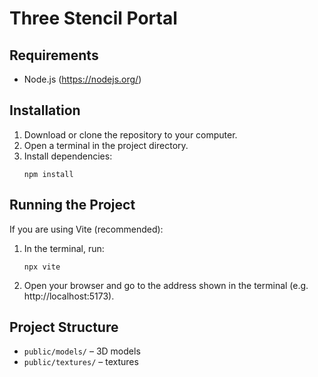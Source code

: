 # Three Stencil Portal

## Requirements
- Node.js (https://nodejs.org/)

## Installation
1. Download or clone the repository to your computer.
2. Open a terminal in the project directory.
3. Install dependencies:
   ```
   npm install
   ```

## Running the Project
If you are using Vite (recommended):

1. In the terminal, run:
   ```
   npx vite
   ```
2. Open your browser and go to the address shown in the terminal (e.g. http://localhost:5173).

## Project Structure
- `public/models/` – 3D models
- `public/textures/` – textures
